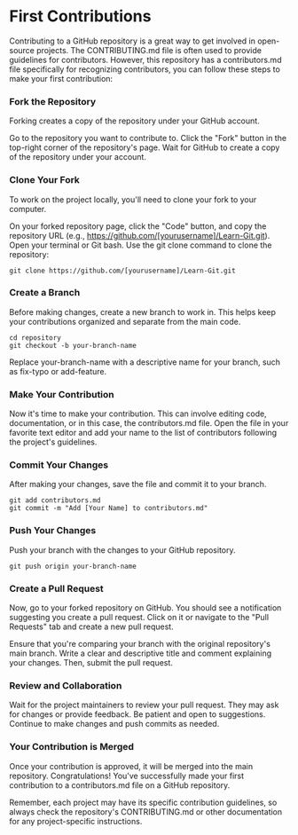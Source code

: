 # First Contributions

Contributing to a GitHub repository is a great way to get involved in open-source projects. The CONTRIBUTING.md file is often used to provide guidelines for contributors. However, this repository has a contributors.md file specifically for recognizing contributors, you can follow these steps to make your first contribution:

### Fork the Repository

Forking creates a copy of the repository under your GitHub account.

Go to the repository you want to contribute to.
Click the "Fork" button in the top-right corner of the repository's page.
Wait for GitHub to create a copy of the repository under your account.

### Clone Your Fork

To work on the project locally, you'll need to clone your fork to your computer.

On your forked repository page, click the "Code" button, and copy the repository URL (e.g., https://github.com/[yourusername]/Learn-Git.git).
Open your terminal or Git bash.
Use the git clone command to clone the repository:
```
git clone https://github.com/[yourusername]/Learn-Git.git

```
### Create a Branch

Before making changes, create a new branch to work in. This helps keep your contributions organized and separate from the main code.

```
cd repository
git checkout -b your-branch-name

```
Replace your-branch-name with a descriptive name for your branch, such as fix-typo or add-feature.

### Make Your Contribution

Now it's time to make your contribution. This can involve editing code, documentation, or in this case, the contributors.md file. Open the file in your favorite text editor and add your name to the list of contributors following the project's guidelines.

### Commit Your Changes

After making your changes, save the file and commit it to your branch.

```
git add contributors.md
git commit -m "Add [Your Name] to contributors.md"

```
### Push Your Changes

Push your branch with the changes to your GitHub repository.

```
git push origin your-branch-name
```
### Create a Pull Request

Now, go to your forked repository on GitHub. You should see a notification suggesting you create a pull request. Click on it or navigate to the "Pull Requests" tab and create a new pull request.

Ensure that you're comparing your branch with the original repository's main branch. Write a clear and descriptive title and comment explaining your changes. Then, submit the pull request.

### Review and Collaboration

Wait for the project maintainers to review your pull request. They may ask for changes or provide feedback. Be patient and open to suggestions. Continue to make changes and push commits as needed.

### Your Contribution is Merged

Once your contribution is approved, it will be merged into the main repository. Congratulations! You've successfully made your first contribution to a contributors.md file on a GitHub repository.

Remember, each project may have its specific contribution guidelines, so always check the repository's CONTRIBUTING.md or other documentation for any project-specific instructions.